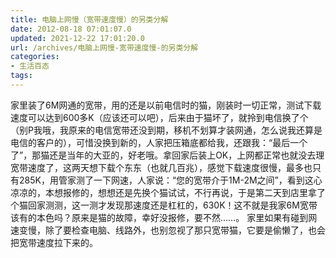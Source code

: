 ```yaml
---
title: 电脑上网慢（宽带速度慢）的另类分解
date: 2012-08-18 07:01:07.0
updated: 2021-12-22 17:01:20.0
url: /archives/电脑上网慢-宽带速度慢-的另类分解
categories: 
- 生活百态
tags: 
---
```


家里装了6M网通的宽带，用的还是以前电信时的猫，刚装时一切正常，测试下载速度可以达到600多K（应该还可以吧），后来由于猫坏了，就拎到电信换了个（别P我哦，我原来的电信宽带还没到期，移机不划算才装网通，怎么说我还算是电信的客户的），可惜没换到新的，人家把压箱底都给我，还跟我：“最后一个了”，那猫还是当年的大亚的，好老哦。拿回家后装上OK，上网都正常也就没去理宽带速度了，这两天想下载个东东（也就几百兆），感觉下载速度很慢，最多也只有285K，用管家测了一下网速，人家说：“您的宽带介于1M-2M之间”，看到这心凉凉的，本想报修的，想想还是先换个猫试试，不行再说，于是第二天到店里拿了个猫回家测测，这一测才发现那速度还是杠杠的，630K！这不就是我家6M宽带该有的本色吗？原来是猫的故障，幸好没报修，要不然……。
家里如果有碰到网速变慢，除了要检查电脑、线路外，也别忽视了那只宽带猫，它要是偷懒了，也会把宽带速度拉下来的。